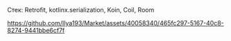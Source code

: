 Стек: Retrofit, kotlinx.serialization, Koin, Coil, Room

https://github.com/Ilya193/Market/assets/40058340/465fc297-5167-40c8-8274-9441bbe6cf7f
